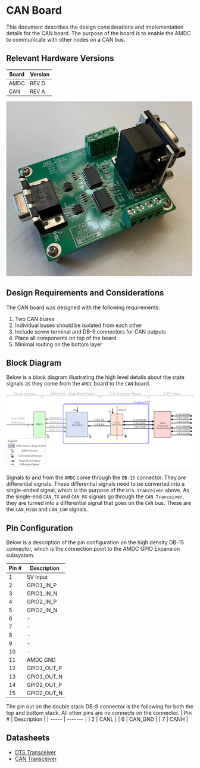 # CAN Board

This document describes the design considerations and implementation details for the CAN board. The purpose of the board is to enable the AMDC to communicate
with other nodes on a CAN bus. 

## Relevant Hardware Versions
| Board | Version |
| ----- | ------- |
| AMDC  | REV D   |
| CAN   | REV A   |

<img src="images/amdc-can.jpg" width="500">


## Design Requirements and Considerations
The CAN board was designed with the following requirements: 
1. Two CAN buses
2. Individual buses should be isolated from each other
3. Include screw terminal and DB-9 connectors for CAN outputs
4. Place all components on top of the board
5. Minimal routing on the bottom layer 

## Block Diagram
Below is a block diagram illustrating the high level details about the state signals as they come from the `AMDC` board to the `CAN` board. 

<img src="images/amdc-can.svg">

Signals to and from the `AMDC` come through the `DB-15` connector. They are differential signals. These differential signals need to be converted into a single-ended signal, which is the purpose of the `DTS Tranceiver` above. As the single-end `CAN_TX` and `CAN_RX` signals go through the `CAN Tranceiver`, they are turned into a differential signal that goes on the `CAN` bus. These are the `CAN_HIGH` and `CAN_LOW` signals.

## Pin Configuration
Below is a description of the pin configuration on the high density DB-15 connector, which is the connection point to the AMDC GPIO Expansion subsystem.

| Pin # | Description |
| ----- | ------- |
| 1    | 5V Input   |
| 2     | GPIO1_IN_P   |
| 3     | GPIO1_IN_N   |
| 4     | GPIO2_IN_P   |
| 5     | GPIO2_IN_N   |
| 6     | -  |
| 7     | -   |
| 8     | -   |
| 9     | -   |
| 10     | -   |
| 11    | AMDC GND   |
| 12    | GPIO1_OUT_P   |
| 13     | GPIO1_OUT_N   |
| 14    | GPIO2_OUT_P   |
| 15     | GPIO2_OUT_N  |

The pin out on the double stack DB-9 connector is the following for both the top and bottom stack. All other pins are no connects on the connector. 
| Pin # | Description |
| ----- | ------- |
| 2  | CANL   |
| 6   | CAN_GND   |
| 7   | CANH   |

## Datasheets
- [DTS Transceiver](https://www.digikey.com/htmldatasheets/production/112178/0/0/1/st490ab.html)
- [CAN Transceiver](https://www.analog.com/media/en/technical-documentation/data-sheets/ADM3055E-3057E.pdf)
